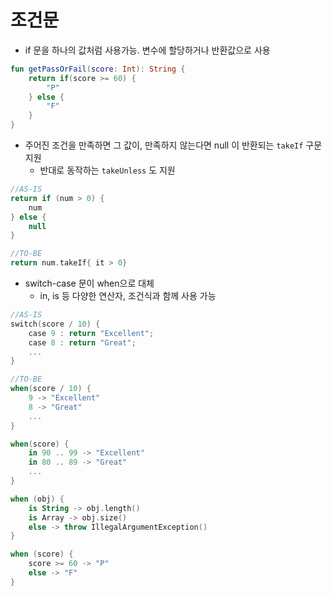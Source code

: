 # 조건문
* if 문을 하나의 값처럼 사용가능. 변수에 할당하거나 반환값으로 사용
```kotlin
fun getPassOrFail(score: Int): String {
    return if(score >= 60) {
        "P"
    } else {
        "F"
    }
}
```

* 주어진 조건을 만족하면 그 값이, 만족하지 않는다면 null 이 반환되는 `takeIf` 구문 지원
    * 반대로 동작하는 `takeUnless` 도 지원
```kotlin
//AS-IS
return if (num > 0) {
    num
} else {
    null
}

//TO-BE
return num.takeIf{ it > 0}
```

* switch-case 문이 when으로 대체
    * in, is 등 다양한 연산자, 조건식과 함께 사용 가능
```kotlin
//AS-IS
switch(score / 10) {
    case 9 : return "Excellent";
    case 8 : return "Great";
    ...
}

//TO-BE
when(score / 10) {
    9 -> "Excellent"
    8 -> "Great"
    ...
}

when(score) {
    in 90 .. 99 -> "Excellent"
    in 80 .. 89 -> "Great"
    ...
}

when (obj) {
    is String -> obj.length()
    is Array -> obj.size()
    else -> throw IllegalArgumentException()
}

when (score) {
    score >= 60 -> "P"
    else -> "F"
}
```